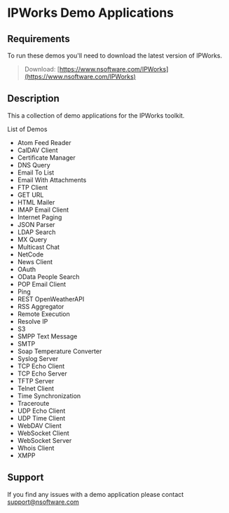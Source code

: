 # IPWorks Demo Applications

## Requirements
To run these demos you'll need to download the latest version of IPWorks.

> Download: [https://www.nsoftware.com/IPWorks](https://www.nsoftware.com/IPWorks)

## Description
This a collection of demo applications for the IPWorks toolkit.

List of Demos

* Atom Feed Reader
* CalDAV Client
* Certificate Manager
* DNS Query
* Email To List
* Email With Attachments
* FTP Client
* GET URL
* HTML Mailer
* IMAP Email Client
* Internet Paging
* JSON Parser
* LDAP Search
* MX Query
* Multicast Chat
* NetCode
* News Client
* OAuth
* OData People Search
* POP Email Client
* Ping
* REST OpenWeatherAPI
* RSS Aggregator
* Remote Execution
* Resolve IP
* S3
* SMPP Text Message
* SMTP
* Soap Temperature Converter
* Syslog Server
* TCP Echo Client
* TCP Echo Server
* TFTP Server
* Telnet Client
* Time Synchronization
* Traceroute
* UDP Echo Client
* UDP Time Client
* WebDAV Client
* WebSocket Client
* WebSocket Server
* Whois Client
* XMPP

## Support
If you find any issues with a demo application please contact support@nsoftware.com

